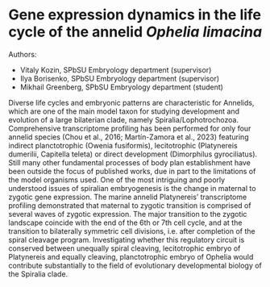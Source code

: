 # Gene expression dynamics in the life cycle of the annelid *Ophelia limacina*

Authors: 

- Vitaly Kozin, SPbSU Embryology department (supervisor)
- Ilya Borisenko, SPbSU Embryology department (supervisor)
- Mikhail Greenberg, SPbSU Embryology department (student)

Diverse life cycles and embryonic patterns are characteristic for Annelids, which are one of the main model taxon for studying development and evolution of a large bilaterian clade, namely Spiralia/Lophotrochozoa. Comprehensive transcriptome profiling has been performed for only four annelid species (Chou et al., 2016; Martín-Zamora et al., 2023) featuring indirect planctotrophic (Owenia fusiformis), lecitotrophic (Platynereis dumerilii, Capitella teleta) or direct development (Dimorphilus gyrociliatus). Still many other fundamental processes of body plan establishment have been outside the focus of published works, due in part to the limitations of the model organisms used. 
One of the most intriguing and poorly understood issues of spiralian embryogenesis is the change in maternal to zygotic gene expression. The marine annelid Platynereis’ transcriptome profiling demonstrated that maternal to zygotic transition is comprised of several waves of zygotic expression. The major transition to the zygotic landscape coincide with the end of the 6th or 7th cell cycle, and at the transition to bilaterally symmetric cell divisions, i.e. after completion of the spiral cleavage program. Investigating whether this regulatory circuit is conserved between unequally spiral cleaving, lecitotrophic embryo of Platynereis and equally cleaving, planctotrophic embryo of Ophelia would contribute substantially to the field of evolutionary developmental biology of the Spiralia clade.
